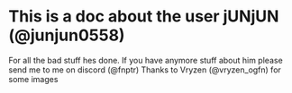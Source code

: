 # This is a doc about the user jUNjUN (@junjun0558)
For all the bad stuff hes done.
If you have anymore stuff about him please send me to me on discord (@fnptr)
Thanks to Vryzen (@vryzen_ogfn) for some images
